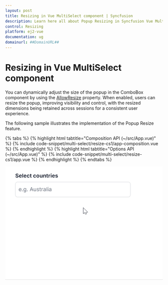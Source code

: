 ```yaml
---
layout: post
title: Resizing in Vue MultiSelect component | Syncfusion
description: Learn here all about Popup Resizing in Syncfusion Vue MultiSelect component of Syncfusion Essential JS 2 and more.
control: Resizing
platform: ej2-vue
documentation: ug
domainurl: ##DomainURL##
---
```


# Resizing in Vue MultiSelect component

You can dynamically adjust the size of the popup in the ComboBox component by using the [AllowResize](https://ej2.syncfusion.com/vue/documentation/api/multi-select/#allowresize)  property. When enabled, users can resize the popup, improving visibility and control, with the resized dimensions being retained across sessions for a consistent user experience.

The following sample illustrates the implementation of the Popup Resize feature.

{% tabs %}
{% highlight html tabtitle="Composition API (~/src/App.vue)" %}
{% include code-snippet/multi-select/resize-cs1/app-composition.vue %}
{% endhighlight %}
{% highlight html tabtitle="Options API (~/src/App.vue)" %}
{% include code-snippet/multi-select/resize-cs1/app.vue %}
{% endhighlight %}
{% endtabs %}
        


![Disabled MultiSelect Component](../images/multiselect-resize.gif)